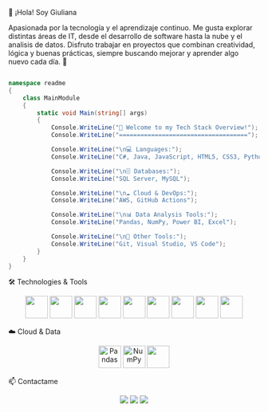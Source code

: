 👋 ¡Hola! Soy Giuliana

Apasionada por la tecnología y el aprendizaje continuo. Me gusta explorar distintas áreas de IT, desde el desarrollo de software hasta la nube y el analisis de datos. Disfruto trabajar en proyectos que combinan creatividad, lógica y buenas prácticas, siempre buscando mejorar y aprender algo nuevo cada día. 🚀

```csharp

namespace readme
{
    class MainModule
    {
        static void Main(string[] args)
        {
            Console.WriteLine("🚀 Welcome to my Tech Stack Overview!");
            Console.WriteLine("====================================");

            Console.WriteLine("\n💻 Languages:");
            Console.WriteLine("C#, Java, JavaScript, HTML5, CSS3, Python");

            Console.WriteLine("\n🗄️ Databases:");
            Console.WriteLine("SQL Server, MySQL");

            Console.WriteLine("\n☁️ Cloud & DevOps:");
            Console.WriteLine("AWS, GitHub Actions");

            Console.WriteLine("\n📊 Data Analysis Tools:");
            Console.WriteLine("Pandas, NumPy, Power BI, Excel");

            Console.WriteLine("\n🔧 Other Tools:");
            Console.WriteLine("Git, Visual Studio, VS Code");
        }
    }
}
```


🛠️ Technologies & Tools
<p align="center"> <img src="https://cdn.jsdelivr.net/gh/devicons/devicon/icons/csharp/csharp-original.svg" width="45"/> <img src="https://cdn.jsdelivr.net/gh/devicons/devicon/icons/java/java-original.svg" width="45"/> <img src="https://cdn.jsdelivr.net/gh/devicons/devicon/icons/javascript/javascript-original.svg" width="45"/> <img src="https://cdn.jsdelivr.net/gh/devicons/devicon/icons/html5/html5-original.svg" width="45"/> <img src="https://cdn.jsdelivr.net/gh/devicons/devicon/icons/css3/css3-original.svg" width="45"/> <img src="https://cdn.jsdelivr.net/gh/devicons/devicon/icons/python/python-original.svg" width="45"/> <img src="https://cdn.jsdelivr.net/gh/devicons/devicon/icons/mysql/mysql-original.svg" width="45"/> <img src="https://cdn.jsdelivr.net/gh/devicons/devicon/icons/microsoftsqlserver/microsoftsqlserver-plain.svg" width="45"/> <img src="https://cdn.jsdelivr.net/gh/devicons/devicon/icons/react/react-original.svg" width="45"/> </p>
☁️ Cloud & Data
<p align="center">
  <img src="https://upload.wikimedia.org/wikipedia/commons/e/ed/Pandas_logo.svg" width="45" alt="Pandas" />
  <img src="https://upload.wikimedia.org/wikipedia/commons/3/31/NumPy_logo_2020.svg" width="45" alt="NumPy" />
  <img src="https://icongr.am/devicon/amazonwebservices-original.svg?size=128&color=currentColor" width="45"/> 
</p>


📫 Contactame
<p align="center"> <a href="mailto:giuliana_muller@outlook.com"><img src="https://img.shields.io/badge/Email-80ffaa?style=for-the-badge&logo=gmail&logoColor=white" /></a> <a href="https://www.linkedin.com/in/giumuller/"><img src="https://img.shields.io/badge/LinkedIn-0077b5?style=for-the-badge&logo=linkedin&logoColor=white" /></a> <a href="github.com/GiuliM01"><img src="https://img.shields.io/badge/GitHub-24292e?style=for-the-badge&logo=github&logoColor=white" /></a> </p>
